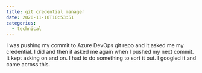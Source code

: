 ```yaml
---
title: git credential manager
date: 2020-11-10T10:53:51
categories:
  - technical
---
```



I was pushing my commit to Azure DevOps git repo and it asked me my credential. I did and then it asked me again when I pushed my next commit. It kept asking on and on. I had to do something to sort it out. I googled it and came across this.

